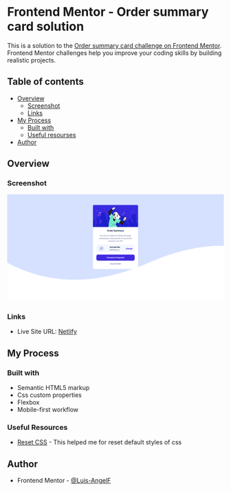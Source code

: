# Frontend Mentor - Order summary card solution

This is a solution to the [Order summary card challenge on Frontend Mentor](https://www.frontendmentor.io/challenges/order-summary-component-QlPmajDUj). Frontend Mentor challenges help you improve your coding skills by building realistic projects.

## Table of contents

- [Overview](#overview)
  - [Screenshot](#screenshot)
  - [Links](#links)
- [My Process](#my-process)
  - [Built with](#built-with)
  - [Useful resourses](#useful-resources)
- [Author](#author)

## Overview

### Screenshot
![](files/preview.png)

### Links
- Live Site URL: [Netlify](https://peaceful-rabanadas-b10ac8.netlify.app/)

## My Process

### Built with

- Semantic HTML5 markup
- Css custom properties
- Flexbox
- Mobile-first workflow

### Useful Resources

- [Reset CSS](https://meyerweb.com/eric/tools/css/reset/) - This helped me for reset default styles of css

## Author

- Frontend Mentor - [@Luis-AngelF](https://www.frontendmentor.io/profile/Luis-AngelF)